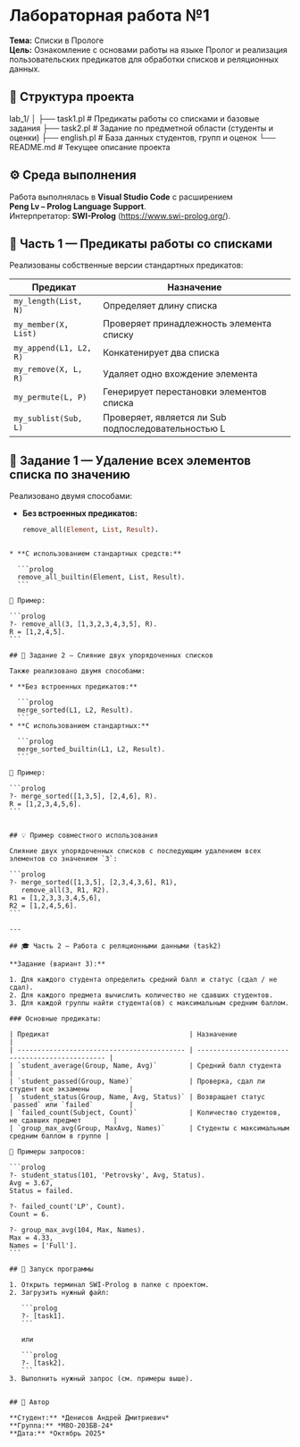 # Лабораторная работа №1  
**Тема:** Списки в Прологе  
**Цель:** Ознакомление с основами работы на языке Пролог и реализация пользовательских предикатов для обработки списков и реляционных данных.

## 🧩 Структура проекта

lab_1/
│
├── task1.pl         # Предикаты работы со списками и базовые задания
├── task2.pl         # Задание по предметной области (студенты и оценки)
├── english.pl       # База данных студентов, групп и оценок
└── README.md        # Текущее описание проекта

## ⚙️ Среда выполнения

Работа выполнялась в **Visual Studio Code** с расширением  
**Peng Lv – Prolog Language Support**.  
Интерпретатор: **SWI-Prolog** (https://www.swi-prolog.org/).

## 📘 Часть 1 — Предикаты работы со списками

Реализованы собственные версии стандартных предикатов:

| Предикат | Назначение |
|-----------|------------|
| `my_length(List, N)` | Определяет длину списка |
| `my_member(X, List)` | Проверяет принадлежность элемента списку |
| `my_append(L1, L2, R)` | Конкатенирует два списка |
| `my_remove(X, L, R)` | Удаляет одно вхождение элемента |
| `my_permute(L, P)` | Генерирует перестановки элементов списка |
| `my_sublist(Sub, L)` | Проверяет, является ли Sub подпоследовательностью L |


## 🧮 Задание 1 — Удаление всех элементов списка по значению

Реализовано двумя способами:
- **Без встроенных предикатов:**
  ```prolog
  remove_all(Element, List, Result).
````

* **С использованием стандартных средств:**

  ```prolog
  remove_all_builtin(Element, List, Result).
  ```

📌 Пример:

```prolog
?- remove_all(3, [1,3,2,3,4,3,5], R).
R = [1,2,4,5].
```

## 🔀 Задание 2 — Слияние двух упорядоченных списков

Также реализовано двумя способами:

* **Без встроенных предикатов:**

  ```prolog
  merge_sorted(L1, L2, Result).
  ```
* **С использованием стандартных:**

  ```prolog
  merge_sorted_builtin(L1, L2, Result).
  ```

📌 Пример:

```prolog
?- merge_sorted([1,3,5], [2,4,6], R).
R = [1,2,3,4,5,6].
```


## 💡 Пример совместного использования

Слияние двух упорядоченных списков с последующим удалением всех элементов со значением `3`:

```prolog
?- merge_sorted([1,3,5], [2,3,4,3,6], R1),
   remove_all(3, R1, R2).
R1 = [1,2,3,3,3,4,5,6],
R2 = [1,2,4,5,6].
```

---

## 🎓 Часть 2 — Работа с реляционными данными (task2)

**Задание (вариант 3):**

1. Для каждого студента определить средний балл и статус (сдал / не сдал).
2. Для каждого предмета вычислить количество не сдавших студентов.
3. Для каждой группы найти студента(ов) с максимальным средним баллом.

### Основные предикаты:

| Предикат                                   | Назначение                                      |
| ------------------------------------------ | ----------------------------------------------- |
| `student_average(Group, Name, Avg)`        | Средний балл студента                           |
| `student_passed(Group, Name)`              | Проверка, сдал ли студент все экзамены          |
| `student_status(Group, Name, Avg, Status)` | Возвращает статус `passed` или `failed`         |
| `failed_count(Subject, Count)`             | Количество студентов, не сдавших предмет        |
| `group_max_avg(Group, MaxAvg, Names)`      | Студенты с максимальным средним баллом в группе |

📌 Примеры запросов:

```prolog
?- student_status(101, 'Petrovsky', Avg, Status).
Avg = 3.67,
Status = failed.

?- failed_count('LP', Count).
Count = 6.

?- group_max_avg(104, Max, Names).
Max = 4.33,
Names = ['Full'].
```

## 🚀 Запуск программы

1. Открыть терминал SWI-Prolog в папке с проектом.
2. Загрузить нужный файл:

   ```prolog
   ?- [task1].
   ```

   или

   ```prolog
   ?- [task2].
   ```
3. Выполнить нужный запрос (см. примеры выше).


## 🧾 Автор

**Студент:** *Денисов Андрей Дмитриевич*
**Группа:** *М8О-203БВ-24*
**Дата:** *Октябрь 2025*